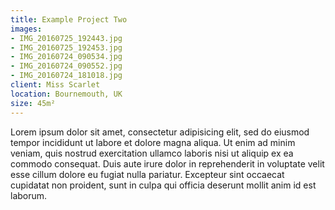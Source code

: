 ```yaml
---
title: Example Project Two
images:
- IMG_20160725_192443.jpg
- IMG_20160725_192453.jpg
- IMG_20160724_090534.jpg
- IMG_20160724_090552.jpg
- IMG_20160724_181018.jpg
client: Miss Scarlet
location: Bournemouth, UK
size: 45m²
---
```


Lorem ipsum dolor sit amet, consectetur adipisicing elit, sed do eiusmod
tempor incididunt ut labore et dolore magna aliqua. Ut enim ad minim veniam,
quis nostrud exercitation ullamco laboris nisi ut aliquip ex ea commodo
consequat. Duis aute irure dolor in reprehenderit in voluptate velit esse
cillum dolore eu fugiat nulla pariatur. Excepteur sint occaecat cupidatat non
proident, sunt in culpa qui officia deserunt mollit anim id est laborum.
